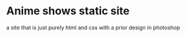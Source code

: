 # Anime shows static site 

a site that is just purely html and css with a prior design in photoshop
